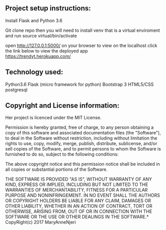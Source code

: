 ## Project setup instructions:
Install Flask and Python 3.6

Git clone repo then you will need to install venv that is a virtual enviroment and run source virtual/bin/activate


open http://127.0.0.1:5000/ on your browser to view on the localhost
click the link below to view the deployed app  
https://trendyt.herokuapp.com/


## Technology used:
Python3.6
Flask (micro framework for python)
Bootstrap 3
HTML5/CSS
postgresql





## Copyright and License information:
Her  project is licenced under the MIT License.

Permission is hereby granted, free of charge, to any person obtaining a copy of this software and associated documentation files (the "Software"), to deal in the Software without restriction, including without limitation the rights to use, copy, modify, merge, publish, distribute, sublicense, and/or sell copies of the Software, and to permit persons to whom the Software is furnished to do so, subject to the following conditions:

The above copyright notice and this permission notice shall be included in all copies or substantial portions of the Software.

THE SOFTWARE IS PROVIDED "AS IS", WITHOUT WARRANTY OF ANY KIND, EXPRESS OR IMPLIED, INCLUDING BUT NOT LIMITED TO THE WARRANTIES OF MERCHANTABILITY, FITNESS FOR A PARTICULAR PURPOSE AND NONINFRINGEMENT. IN NO EVENT SHALL THE AUTHORS OR COPYRIGHT HOLDERS BE LIABLE FOR ANY CLAIM, DAMAGES OR OTHER LIABILITY, WHETHER IN AN ACTION OF CONTRACT, TORT OR OTHERWISE, ARISING FROM, OUT OF OR IN CONNECTION WITH THE SOFTWARE OR THE USE OR OTHER DEALINGS IN THE SOFTWARE.* CopyRight(c) 2017 MaryAnneNjeri
